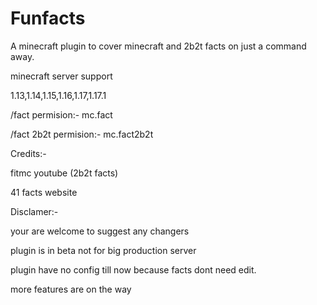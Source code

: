 # Funfacts
A minecraft plugin to cover minecraft and 2b2t facts on just a command away.

minecraft server support

1.13,1.14,1.15,1.16,1.17,1.17.1

/fact permision:- mc.fact

/fact 2b2t permision:- mc.fact2b2t


Credits:-

fitmc youtube (2b2t facts)

41 facts website

Disclamer:-

your are welcome to suggest any changers

plugin is in beta not for big production server

plugin have no config till now because facts dont need edit.

more features are on the way
